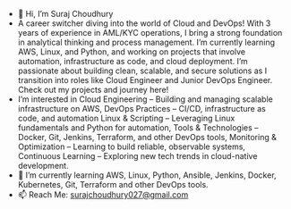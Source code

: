 - 👋 Hi, I’m Suraj Choudhury
- A career switcher diving into the world of Cloud and DevOps! With 3 years of experience in AML/KYC operations, I bring a strong foundation in analytical thinking and process management. I’m currently learning AWS, Linux, and Python, and working on projects that involve automation, infrastructure as code, and cloud deployment. I’m passionate about building clean, scalable, and secure solutions as I transition into roles like Cloud Engineer and Junior DevOps Engineer. Check out my projects and journey here!
- I’m interested in Cloud Engineering – Building and managing scalable infrastructure on AWS, DevOps Practices – CI/CD, infrastructure as code, and automation Linux & Scripting – Leveraging Linux fundamentals and Python for automation, Tools & Technologies – Docker, Git, Jenkins, Terraform, and other DevOps tools, Monitoring & Optimization – Learning to build reliable, observable systems, Continuous Learning – Exploring new tech trends in cloud-native development.
- 🌱 I’m currently learning AWS, Linux, Python, Ansible, Jenkins, Docker, Kubernetes, Git, Terraform and other DevOps tools.
- 📫 Reach Me: surajchoudhury027@gmail.com
